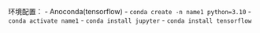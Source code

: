 环境配置：
    - Anoconda(tensorflow)
        - `conda create -n name1 python=3.10`
        - `conda activate name1`
        - `conda install jupyter`
        - `conda install tensorflow`
